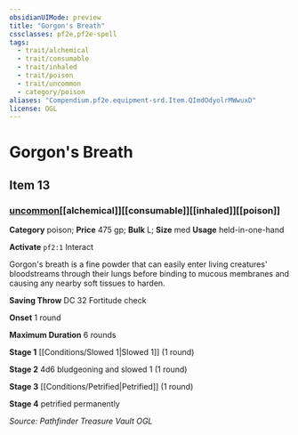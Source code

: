 ```yaml
---
obsidianUIMode: preview
title: "Gorgon's Breath"
cssclasses: pf2e,pf2e-spell
tags:
  - trait/alchemical
  - trait/consumable
  - trait/inhaled
  - trait/poison
  - trait/uncommon
  - category/poison
aliases: "Compendium.pf2e.equipment-srd.Item.QImdOdyolrMWwuxD"
license: OGL
---
```

# Gorgon's Breath
## Item 13
### [uncommon](uncommon "Uncommon Rarity Trait")[[alchemical]][[consumable]][[inhaled]][[poison]]

**Category** poison; 
**Price** 475 gp; 
**Bulk** L; **Size** med
**Usage** held-in-one-hand

**Activate** `pf2:1` Interact

Gorgon's breath is a fine powder that can easily enter living creatures' bloodstreams through their lungs before binding to mucous membranes and causing any nearby soft tissues to harden.

**Saving Throw** DC 32 Fortitude check

**Onset** 1 round

**Maximum Duration** 6 rounds

**Stage 1** [[Conditions/Slowed 1|Slowed 1]] (1 round)

**Stage 2** 4d6 bludgeoning and slowed 1 (1 round)

**Stage 3** [[Conditions/Petrified|Petrified]] (1 round)

**Stage 4** petrified permanently

*Source: Pathfinder Treasure Vault*
*OGL*